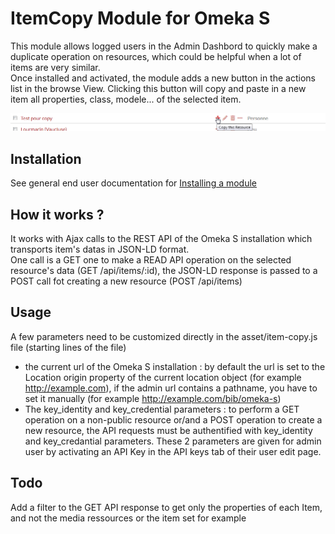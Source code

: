 # ItemCopy Module for Omeka S

This module allows logged users in the Admin Dashbord to quickly make a duplicate operation on resources, which could be helpful when a lot of items are very similar.  
Once installed and activated, the module adds a new button in the actions list in the browse View. Clicking this button will copy and paste in a new item all properties, class, modele... of the selected item.  

![Image of Dasboard](screenshot.png)

## Installation

See general end user documentation for [Installing a module](https://omeka.org/s/docs/user-manual/modules/#installing-modules)

## How it works ?

It works with Ajax calls to the REST API of the Omeka S installation which transports item's datas in JSON-LD format.  
One call is a GET one to make a READ API operation on the selected resource's data (GET /api/items/:id), the JSON-LD response is passed to a POST call fot creating a new resource (POST /api/items)


## Usage

A few parameters need to be customized directly in the asset/item-copy.js file (starting lines of the file)  
* the current url of the Omeka S installation : by default the url is set to the Location origin property of the current location object (for example http://example.com), if the admin url contains a pathname, you have to set it manually (for example http://example.com/bib/omeka-s)  
* The key_identity and key_credential parameters : to perform a GET operation on a non-public resource or/and a POST operation to create a new resource, the API requests must be authentified with key_identity and key_credantial parameters. These 2 parameters are given for admin user by activating an API Key in the API keys tab of their user edit page.


## Todo

Add a filter to the GET API response to get only the properties of each Item, and not the media ressources or the item set for example
